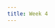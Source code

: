 ```yaml
---
title: Week 4
---
```


<!-- Docusaurus supports the [Markdown](https://daringfireball.net/projects/markdown/syntax) syntax and has some additional features.

## Front Matter

Markdown documents can have associated metadata at the top called [Front Matter](https://jekyllrb.com/docs/front-matter/):

```md
---
id: my-doc
title: My document title
description: My document description
sidebar_label: My doc
---


Markdown content
```

## Markdown links

Regular Markdown links are supported using url paths or relative file paths.

```md
Let's see how to [Create a page](/create-a-page).
```

```md
Let's see how to [Create a page](./create-a-page.md).
```

Let's see how to [Create a page](./create-a-page.md).

## Markdown images

Regular Markdown images are supported.

Add an image at `static/img/docusaurus.png` and use this Markdown declaration:

```md
![Docusaurus logo](/img/docusaurus.png)
```

![Docusaurus logo](/img/docusaurus.png)

## Code Blocks

Markdown code blocks are supported with Syntax highlighting.

    ```jsx title="src/components/HelloDocusaurus.js"
    function HelloDocusaurus() {
        return (
            <h1>Hello, Docusaurus!</h1>
        )
    }
    ```

```jsx title="src/components/HelloDocusaurus.js"
function HelloDocusaurus() {
  return <h1>Hello, Docusaurus!</h1>;
}
```

## Admonitions

Docusaurus has a special syntax to create admonitions and callouts:

    :::tip My tip

    Use this awesome feature option

    :::

    :::danger Take care

    This action is dangerous

    :::

:::tip My tip

Use this awesome feature option

:::

:::danger Take care

This action is dangerous

:::

## React components

Thanks to [MDX](https://mdxjs.com/), you can make your doc more interactive and use React components inside Markdown:

```jsx
export const Highlight = ({children, color}) => (
  <span
    style={{
      backgroundColor: color,
      borderRadius: '2px',
      color: 'red',
      padding: '0.2rem',
    }}>
    {children}
  </span>
);

<Highlight color="#25c2a0">Docusaurus green</Highlight> and <Highlight color="#1877F2">Facebook blue</Highlight> are my favorite colors.
```

export const Highlight = ({children, color}) => (
  <span
    style={{
      backgroundColor: color,
      borderRadius: '2px',
      color: '#fff',
      padding: '0.2rem',
    }}>
    {children}
  </span>
);

<Highlight color="#25c2a0">Docusaurus green</Highlight> and <Highlight color="#1877F2">
  Facebook blue
</Highlight> are my favorite colors. -->

